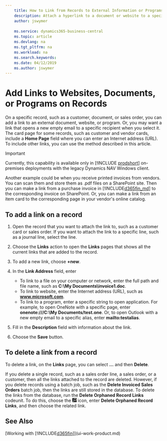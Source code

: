 ```yaml
---
    title: How to Link from Records to External Information or Programs | Microsoft Docs
    description: Attach a hyperlink to a document or website to a specific record, such as a customer or document.
    author: jswymer

    ms.service: dynamics365-business-central
    ms.topic: article
    ms.devlang: na
    ms.tgt_pltfrm: na
    ms.workload: na
    ms.search.keywords:
    ms.date: 04/12/2019
    ms.author: jswymer
---
```

# Add Links to Websites, Documents, or Programs on Records
On a specific record, such as a customer, document, or sales order, you can add a link to an external document, website, or program. Or, you may want a link that opens a new empty email to a specific recipient when you select it. The card page for some records, such as customer and vendor cards, include a **Home Page** field where you can enter an Internet address (URL). To include other links, you can use the method described in this article.  

> [!IMPORTANT]
> Currently, this capability is available only in [!INCLUDE [prodshort](includes/prodshort.md)] on-premises deployments with the legacy Dynamics NAV Windows client.  

Another example could be when you receive printed invoices from vendors. You can scan them and store them as .pdf files on a SharePoint site. Then you can make a link from a purchase invoice in [!INCLUDE[d365fin_md](includes/d365fin_md.md)] to the corresponding invoice on  SharePoint. Or, you can make a link from an item card to the corresponding page in your vendor's online catalog.

## To add a link on a record   

1.  Open the record that you want to attach the link to, such as a customer card or sales order. If you want to attach the link to a specific line, such as a journal line, select the line.  

2.  Choose the **Links** action to open the **Links** pages that shows all the current links that are added to the record.

3. To add a new link, choose **+new**.

4.  In the **Link Address** field, enter

    -   To link to a file on your computer or network, enter the full path and file name, such as  **C:\My Documents\invoice1.doc**.
    -   To link to website, enter the Internet address (URL), such as **www.microsoft.com**.
    -   To link to a program, enter a specific string to open application. For example, to open OneNote with a specific page, enter **onenote:///C:\My Documents/test.one**. Or, to open Outlook with a new empty email to a specific alias, enter **mailto:testalias**.  

5.  Fill in the **Description** field with information about the link.  

6.  Choose the **Save** button.  

## To delete a link from a record  

To delete a link, on the **Links** page, you can select **...** and then **Delete**.

If you delete a single record, such as a sales order line, a sales order, or a customer, then all the links attached to the record are deleted. However, if you delete records using a batch job, such as the **Delete Invoiced Sales Orders** batch job, then the links are still stored in the database. To delete the links from the database, run the **Delete Orphaned Record Links** codeunit. To do this, choose the ![Lightbulb that opens the Tell Me feature](media/ui-search/search_small.png "Tell me what you want to do") icon, enter **Delete Orphaned Record Links**, and then choose the related link.   

<!-- ### To run delete orphaned record links  

1.  Choose the ![Lightbulb that opens the Tell Me feature](media/ui-search/search_small.png "Tell me what you want to do") icon, enter **Data Deletion**, and then choose the related link.  

2.  On the **Data Deletion** page, choose **Tasks**, and then choose **Delete Orphaned Record Links**.  -->

## See Also  
[Working with [!INCLUDE[d365fin](includes/d365fin_md.md)]](ui-work-product.md)  
